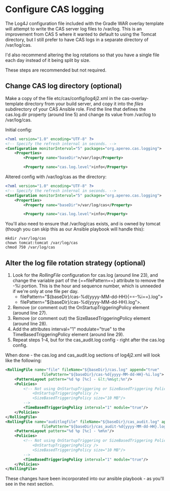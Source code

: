 # Configure CAS logging
The Log4J configuration file included with the Gradle WAR overlay template will attempt to write the CAS server log files to /var/log.  This is an improvement from CAS 5 where it wanted to default to using the Tomcat directory, but I still prefer to have CAS logs in a separate directory of /var/log/cas.

I'd also recommend altering the log rotations so that you have a single file each day instead of it being split by size.

These steps are recommended but not required.


## Change CAS log directory (optional)
Make a copy of the file etc/cas/config/log4j2.xml in the cas-overlay-template directory from your build server, and copy it into the *files* subdirectory of your CAS Ansible role.  Find the line that defines the cas.log.dir property (around line 5) and change its value from /var/log to /var/log/cas.

Initial config:
``` xml hl_lines="7"
<?xml version="1.0" encoding="UTF-8" ?>
<!-- Specify the refresh internal in seconds. -->
<Configuration monitorInterval="5" packages="org.apereo.cas.logging">
    <Properties>
        <Property name="baseDir">/var/log</Property>

        <Property name="cas.log.level">info</Property>


```

Altered config with /var/log/cas as the directory:
``` xml hl_lines="7"
<?xml version="1.0" encoding="UTF-8" ?>
<!-- Specify the refresh internal in seconds. -->
<Configuration monitorInterval="5" packages="org.apereo.cas.logging">
    <Properties>
        <Property name="baseDir">/var/log/cas</Property>

        <Property name="cas.log.level">info</Property>

```

You'll also need to ensure that /var/log/cas exists, and is owned by tomcat (though you can skip this as our Ansible playbook will handle this):

``` shell
mkdir /var/log/cas
chown tomcat:tomcat /var/log/cas
chmod 750 /var/log/cas
```

## Alter the log file rotation strategy (optional)

1. Look for the *RollingFile* configuration for cas.log (around line 23), and change the variable part of the {==filePattern==} attribute to remove the -%i portion.  This is the hour and sequence number, which is unneeded if we're only at one file per day.
    * filePattern="${baseDir}/cas-%d{yyyy-MM-dd-HH}{==-%i==}.log">
    * filePattern="${baseDir}/cas-%d{yyyy-MM-dd-HH}.log">.
2. Remove (or comment out) the OnStartupTriggeringPolicy element (around line 27).
3. Remove (or comment out) the SizeBasedTriggeringPolicy element (around line 28).
4. Add the attributes interval="1" modulate="true" to the TimeBasedTriggeringPolicy element (around line 29).
5. Repeat steps 1-4, but for the cas_audit.log config - right after the cas.log config.

When done - the cas.log and cas_audit.log sections of log4j2.xml will look like the following:
``` xml
<RollingFile name="file" fileName="${baseDir}/cas.log" append="true"
                filePattern="${baseDir}/cas-%d{yyyy-MM-dd-HH}-%i.log">
    <PatternLayout pattern="%d %p [%c] - &lt;%m&gt;%n"/>
    <Policies>
        <!-- Not using OnStartupTriggering or SizeBasedTriggering Policies
            <OnStartupTriggeringPolicy />
            <SizeBasedTriggeringPolicy size="10 MB"/>
        -->
        <TimeBasedTriggeringPolicy interval="1" module="true"/>
    </Policies>
</RollingFile>
<RollingFile name="auditlogfile" fileName="${baseDir}/cas_audit.log" append="true"
                filePattern="${baseDir}/cas_audit-%d{yyyy-MM-dd-HH}.log">
    <PatternLayout pattern="%d %p [%c] - %m%n"/>
    <Policies>
        <!-- Not using OnStartupTriggering or SizeBasedTriggering Policies
            <OnStartupTriggeringPolicy />
            <SizeBasedTriggeringPolicy size="10 MB"/>
        -->
        <TimeBasedTriggeringPolicy interval="1" module="true"/>
    </Policies>
</RollingFile>
```

These changes have been incorporated into our ansible playbook - as you'll see in the next section.